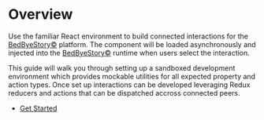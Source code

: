 # Overview

Use the familiar React environment to build connected interactions for the [BedByeStory©](https://bedbyestory.com) platform.
The component will be loaded asynchronously and injected into the [BedByeStory©](https://bedbyestory.com) runtime when users select the interaction.

This guide will walk you through setting up a sandboxed development environment which provides mockable utilities for all expected property and action types. Once set up interactions can be developed leveraging Redux reducers and actions that can be dispatched accross connected peers.

* [Get Started](get_started.md)
